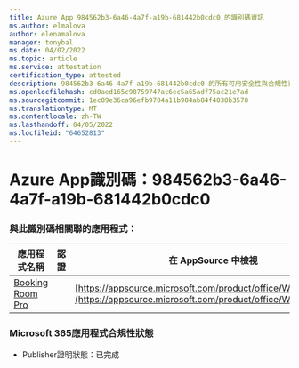 ```yaml
---
title: Azure App 984562b3-6a46-4a7f-a19b-681442b0cdc0 的識別碼資訊
ms.author: elmalova
author: elenamalova
manager: tonybal
ms.date: 04/02/2022
ms.topic: article
ms.service: attestation
certification_type: attested
description: 984562b3-6a46-4a7f-a19b-681442b0cdc0 的所有可用安全性與合規性資訊。
ms.openlocfilehash: cd0aed165c98759747ac6ec5a65adf75ac21e7ad
ms.sourcegitcommit: 1ec89e36ca96efb9704a11b904ab84f4030b3578
ms.translationtype: MT
ms.contentlocale: zh-TW
ms.lasthandoff: 04/05/2022
ms.locfileid: "64652813"
---
```

# <a name="azure-app-id-984562b3-6a46-4a7f-a19b-681442b0cdc0"></a>Azure App識別碼：984562b3-6a46-4a7f-a19b-681442b0cdc0


### <a name="apps-associated-with-this-id"></a>與此識別碼相關聯的應用程式：
| **應用程式名稱** | **認證** | **在 AppSource 中檢視** |
|--------------|---------------|-----------------------|
| [Booking Room Pro](../forward/WA200003337.md) |  | [https://appsource.microsoft.com/product/office/WA200003337](https://appsource.microsoft.com/product/office/WA200003337) |

### <a name="microsoft-365-app-compliance-status"></a>Microsoft 365應用程式合規性狀態
- Publisher證明狀態：已完成
